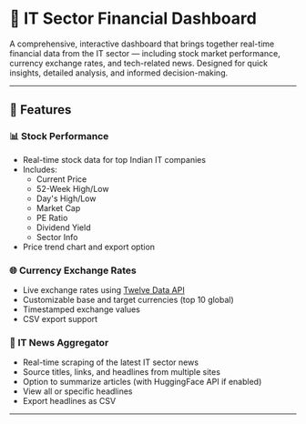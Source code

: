 # 💼 IT Sector Financial Dashboard

A comprehensive, interactive dashboard that brings together real-time financial data from the IT sector — including stock market performance, currency exchange rates, and tech-related news. Designed for quick insights, detailed analysis, and informed decision-making.

---

## 🚀 Features

### 📊 Stock Performance
- Real-time stock data for top Indian IT companies
- Includes:
  - Current Price
  - 52-Week High/Low
  - Day's High/Low
  - Market Cap
  - PE Ratio
  - Dividend Yield
  - Sector Info
- Price trend chart and export option

### 🌐 Currency Exchange Rates
- Live exchange rates using [Twelve Data API](https://twelvedata.com)
- Customizable base and target currencies (top 10 global)
- Timestamped exchange values
- CSV export support

### 📰 IT News Aggregator
- Real-time scraping of the latest IT sector news
- Source titles, links, and headlines from multiple sites
- Option to summarize articles (with HuggingFace API if enabled)
- View all or specific headlines
- Export headlines as CSV

---

